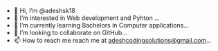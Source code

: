 - 👋 Hi, I’m @adeshsk18
- 👀 I’m interested in Web development and Pyhton ...
- 🌱 I’m currently learning Bachelors in Computer applications...
- 💞️ I’m looking to collaborate on GitHub...
- 📫 How to reach me reach me at adeshcodingsolutions@gmail.com...

<!---
adeshsk18/adeshsk18 is a ✨ special ✨ repository because its `README.md` (this file) appears on your GitHub profile.
You can click the Preview link to take a look at your changes.
--->
